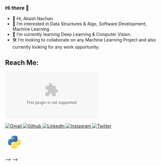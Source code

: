 ### Hi there 👋

<!--
*vishalrk1/vishalrk1* is a ✨ special ✨ repository because its `README.md` (this file) appears on your GitHub profile.-->
<!-- <p align="center">
  <img src="images/working.gif" width=300>
  <br /><br />
</p>
 -->
- 👋 Hi, Akash Nachan
- 👀 I’m interested in Data Structures & Algo, Software Development, Machine Learning.
- 🌱 I’m currently learning Deep Learning & Computer Vision.
- 🛠 I’m looking to collaborate on any Machine Learning Project and also currently looking for any work opportunity.

## Reach Me:
[![](https://img.shields.io/badge/Gmail-nachanakashv@gmail.com)](mailto:nachanakashv@gmail.com)
<p align="start">
  <a href="https://mail.google.com/mail/u/0/?tab=rm&ogbl#inbox" target="_blank">
        <img src="https://img.shields.io/badge/-Gmail-000?logo=Gmail&style=for-the-badge&logoColor=white&color=black" alt="Gmail" />
    </a>
    <a href="https://github.com/WinWithAkash" target="_blank">
        <img src="https://img.shields.io/badge/-Github-000?logo=github&style=for-the-badge&logoColor=white&color=black" alt="Github" />
    </a>
  <a href="https://www.linkedin.com/in/akash-nachan-2402a21b4/" target="_blank">
        <img src="https://img.shields.io/badge/-LinkedIn-0077B5?logo=linkedin&style=for-the-badge&logoColor=white&color=black" alt="LinkedIn" />
    </a>
     <a href="https://www.instagram.com/winwithakash/" target="_blank">
       <img src="https://img.shields.io/badge/instagram-%2312100E.svg?&style=for-the-badge&logo=instagram&logoColor=white&color=black" alt="Instagram" />
    </a>
  <a href="https://twitter.com/AkashNachan" target="_blank">
        <img src="https://img.shields.io/badge/-Twitter-2CA5E0?logo=twitter&style=for-the-badge&logoColor=white&color=black" alt="Twitter" />
    </a>
</p>


<!-- 
<!-- ## Experienced In:

<p align="center">
  <a href=""> 
    <img height="60" src="https://raw.githubusercontent.com/github/explore/80688e429a7d4ef2fca1e82350fe8e3517d3494d/topics/C++/C++.png">
  </a>
  
<!--   <a href="" target="_blank"> 
    <img height="60" src="images/firebase.png">
  </a>
   -->
  <a href="" target="_blank"> 
    <img height="60" src="https://raw.githubusercontent.com/github/explore/80688e429a7d4ef2fca1e82350fe8e3517d3494d/topics/python/python.png" alt="Python">
  </a>
</p>
 --> -->
